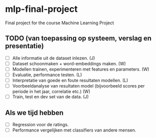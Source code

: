 # mlp-final-project
Final project for the course Machine Learning Project

## TODO (van toepassing op systeem, verslag en presentatie)
- [ ] Alle informatie uit de dataset inlezen. (J)
- [ ] Dataset schoonmaken + word-embeddings maken. (W)
- [ ] Modellen trainen, experimenteren met features en parameters. (W) 
- [ ] Evaluatie, performance testen. (L)
- [ ] Interpretatie van goede en foute resultaten modellen. (L)
- [ ] Voorbeeldanalyse van resultaten model (bijvoorbeeld scores per periode in het jaar, correlatie etc.) (W)
- [ ] Train, test en dev set van de data. (J)

## Als we tijd hebben
- [ ] Regression voor de ratings.
- [ ] Performance vergelijken met classifiers van andere mensen.